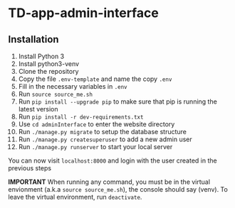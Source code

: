 # TD-app-admin-interface

## Installation
1. Install Python 3
2. Install python3-venv
3. Clone the repository
4. Copy the file `.env-template` and name the copy `.env`
5. Fill in the necessary variables in `.env`
6. Run `source source_me.sh`
7. Run `pip install --upgrade pip` to make sure that pip is running the latest version
8. Run `pip install -r dev-requirements.txt`
9. Use `cd adminInterface` to enter the website directory
10. Run `./manage.py migrate` to setup the database structure
11. Run `./manage.py createsuperuser` to add a new admin user
12. Run `./manage.py runserver` to start your local server

You can now visit `localhost:8000` and login with the user created in the previous steps

**IMPORTANT** When running any command, you must be in the virtual envionment (a.k.a `source source_me.sh`), the console should say (venv). To leave the virtual environment, run `deactivate`.
